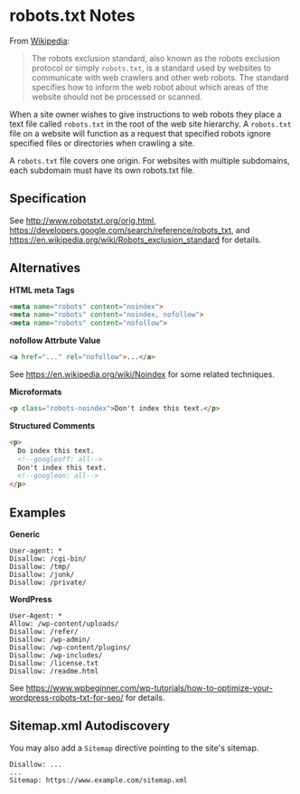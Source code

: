 # robots.txt Notes

From [Wikipedia][wikipedia-robots]:

> The robots exclusion standard, also known as the robots exclusion protocol or
> simply `robots.txt`, is a standard used by websites to communicate with web
> crawlers and other web robots.  The standard specifies how to inform the web
> robot about which areas of the website should not be processed or scanned.

When a site owner wishes to give instructions to web robots they place a text
file called `robots.txt` in the root of the web site hierarchy.  A
`robots.txt` file on a website will function as a request that specified
robots ignore specified files or directories when crawling a site.

A `robots.txt` file covers one origin.  For websites with multiple subdomains,
each subdomain must have its own robots.txt file.


## Specification

See http://www.robotstxt.org/orig.html,
https://developers.google.com/search/reference/robots_txt, and
https://en.wikipedia.org/wiki/Robots_exclusion_standard for details.


## Alternatives

**HTML meta Tags**

```html
<meta name="robots" content="noindex">
<meta name="robots" content="noindex, nofollow">
<meta name="robots" content="nofollow">
```

**nofollow Attrbute Value**

```html
<a href="..." rel="nofollow">...</a>
```
See https://en.wikipedia.org/wiki/Noindex for some related techniques.

**Microformats**

```html
<p class="robots-noindex">Don't index this text.</p>
```

**Structured Comments**

```html
<p>
  Do index this text.
  <!--googleoff: all-->
  Don't index this text.
  <!--googleon: all-->
</p>
```


## Examples

**Generic**

```
User-agent: *
Disallow: /cgi-bin/
Disallow: /tmp/
Disallow: /junk/
Disallow: /private/
```

**WordPress**

```
User-Agent: *
Allow: /wp-content/uploads/
Disallow: /refer/
Disallow: /wp-admin/
Disallow: /wp-content/plugins/
Disallow: /wp-includes/
Disallow: /license.txt
Disallow: /readme.html
```

See https://www.wpbeginner.com/wp-tutorials/how-to-optimize-your-wordpress-robots-txt-for-seo/ for details.


## Sitemap.xml Autodiscovery

You may also add a `Sitemap` directive pointing to the site's sitemap.

```
Disallow: ...
...
Sitemap: https://www.example.com/sitemap.xml
```


[wikipedia-robots]: https://en.wikipedia.org/wiki/Robots_exclusion_standard

